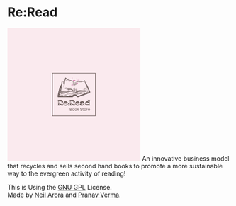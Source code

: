 # Re:Read
<img src="Images/ReRead.png" alt="ReRead Logo" width="300">
An innovative business model that recycles and sells second hand books to promote a more sustainable way to the evergreen activity of reading!

This is Using the [GNU GPL](LICENSE) License. <br>
Made by [Neil Arora](https://github.com/japaneil) and [Pranav Verma](https://github.com/PranavVerma-droid).

